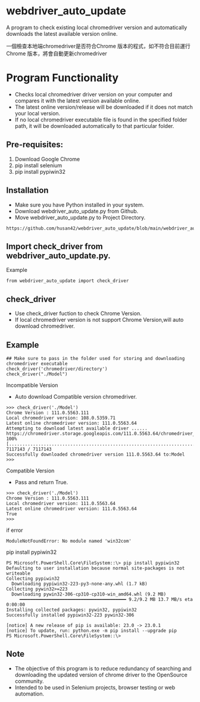 # webdriver_auto_update
A program to check existing local chromedriver version and automatically downloads the latest available version online.

一個檢查本地端chromedriver是否符合Chrome 版本的程式，如不符合目前運行Chrome 版本，將會自動更新chromedriver

# Program Functionality
- Checks local chromedriver driver version on your computer and compares it with the latest version available online.
- The latest online version/release will be downloaded if it does not match your local version.
- If no local chromedriver executable file is found in the specified folder path, it will be downloaded automatically to that particular folder.

## Pre-requisites:
1. Download Google Chrome
2. pip install selenium
3. pip install pypiwin32

## Installation
- Make sure you have Python installed in your system.
- Download webdriver_auto_update.py from Github.
- Move webdriver_auto_update.py to Project Directory.
```
https://github.com/husan42/webdriver_auto_update/blob/main/webdriver_auto_update.py
```

## Import check_driver from webdriver_auto_update.py.
Example
```
from webdriver_auto_update import check_driver
```

## check_driver
- Use check_driver fuction to check Chrome Version.
- If local chromedriver version is not support Chrome Version,will auto download chromedriver.
## Example
```
## Make sure to pass in the folder used for storing and downloading chromedriver executable
check_driver('chromedriver/directory')
check_driver("./Model")
```


Incompatible Version
- Auto download Compatible version chromedriver.
```
>>> check_driver('./Model')
Chrome Version : 111.0.5563.111
Local chromedriver version: 108.0.5359.71
Latest online chromedriver version: 111.0.5563.64
Attempting to download latest available driver ......
https://chromedriver.storage.googleapis.com/111.0.5563.64/chromedriver_win32.zip
100% [..........................................................................] 7117143 / 7117143
Successfully downloaded chromedriver version 111.0.5563.64 to:Model
>>>
```

Compatible Version
- Pass and return True.
```
>>> check_driver('./Model')
Chrome Version : 111.0.5563.111
Local chromedriver version: 111.0.5563.64
Latest online chromedriver version: 111.0.5563.64
True
>>>
```

if error
```
ModuleNotFoundError: No module named 'win32com'
```

pip install pypiwin32
```
PS Microsoft.PowerShell.Core\FileSystem::\> pip install pypiwin32
Defaulting to user installation because normal site-packages is not writeable
Collecting pypiwin32
  Downloading pypiwin32-223-py3-none-any.whl (1.7 kB)
Collecting pywin32>=223
  Downloading pywin32-306-cp310-cp310-win_amd64.whl (9.2 MB)
     ━━━━━━━━━━━━━━━━━━━━━━━━━━━━━━━━━━━━━━━━ 9.2/9.2 MB 13.7 MB/s eta 0:00:00
Installing collected packages: pywin32, pypiwin32
Successfully installed pypiwin32-223 pywin32-306

[notice] A new release of pip is available: 23.0 -> 23.0.1
[notice] To update, run: python.exe -m pip install --upgrade pip
PS Microsoft.PowerShell.Core\FileSystem::\>
```


## Note
- The objective of this program is to reduce redundancy of searching and downloading the updated version of chrome driver to the OpenSource community.
- Intended to be used in Selenium projects, browser testing or web automation.
